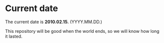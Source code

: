 # Current date

The current date is **2010.02.15.** (YYYY.MM.DD.)

This repository will be good when the world ends, so we will know how long it lasted.